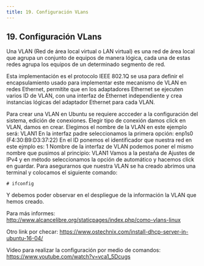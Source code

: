 ```yaml
---
title: 19. Configuración VLans
---
```

## 19. Configuración VLans

Una VLAN (Red de área local virtual o LAN virtual) es una red de área local que agrupa un conjunto de equipos de manera lógica, cada una de estas redes agrupa los equipos de un determinado segmento de red. 
	
Esta implementación es el protocolo IEEE 802.1Q se usa para definir el encapsulamiento usado para implementar este mecanismo de VLAN en redes Ethernet, permitite que en los adaptadores Ethernet se ejecuten varios ID de VLAN, con una interfaz de Ethernet independiente y crea instancias lógicas del adaptador Ethernet para cada VLAN. 

Para crear una VLAN en Ubuntu se requiere accceder a la configuración del sistema, edición de conexiones.
Elegir tipo de conexión damos click en VLAN, damos en crear. 
Elegimos el nombre de la VLAN en este ejemplo será: VLAN1
En la interfaz padre seleccionamos la primera opción: enp1s0 (F4:30:B9:D3:37:22)
En el ID ponemos el identificador que nuestra red en este ejmplo es: 1
Nombre de la interfaz de VLAN podemos poner el mismo nombre que pusimos al principio: VLAN1
Vamos a la pestaña de Ajustes de IPv4 y en método seleccionamos la opción de automático y hacemos click en guardar. 
Para asegurarnos que nuestra VLAN se ha creado abrimos una terminal y colocamos el siguiente comando: 
```
# ifconfig  
```
Y debemos poder observar en el despliegue de la información la VLAN que hemos creado. 


Para más informes: <a href='http://www.alcancelibre.org/staticpages/index.php/como-vlans-linux' target='_blank' rel='nofollow'>http://www.alcancelibre.org/staticpages/index.php/como-vlans-linux</a>


Otro link por checar: <a href='https://www.ostechnix.com/install-dhcp-server-in-ubuntu-16-04/' target='_blank' rel='nofollow'>https://www.ostechnix.com/install-dhcp-server-in-ubuntu-16-04/</a>

Video para realizar la configuración por medio de comandos: <a href='https://www.youtube.com/watch?v=vca1_5Dcugs' target='_blank' rel='nofollow'>https://www.youtube.com/watch?v=vca1_5Dcugs</a>

